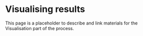 # Visualising results

This page is a placeholder to describe and link materials for the Visualisation part of the process.
